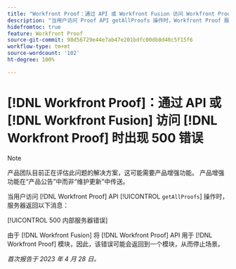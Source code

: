 ```yaml
---
title: "Workfront Proof：通过 API 或 Workfront Fusion 访问 Workfront Proof 时出现 500 错误"
description: "当用户访问 Proof API getAllProofs 操作时，Workfront Proof 服务器返回消息：500 内部服务器错误"
hidefromtoc: true
feature: Workfront Proof
source-git-commit: 98d56729e44e7ab47e201bdfc00db8d40c5f15f6
workflow-type: tm+mt
source-wordcount: '102'
ht-degree: 100%

---
```



# [!DNL Workfront Proof]：通过 API 或 [!DNL Workfront Fusion] 访问 [!DNL Workfront Proof] 时出现 500 错误

>[!NOTE]
>
>产品团队目前正在评估此问题的解决方案，这可能需要产品增强功能。 产品增强功能在“产品公告”中而非“维护更新”中传送。

<!--This article is on Proof and Fusion TOCs-->

当用户访问 [!DNL Workfront Proof] API [!UICONTROL `getAllProofs`] 操作时，服务器返回以下消息：

[!UICONTROL 500 内部服务器错误]

由于 [!DNL Workfront Fusion] 将 [!DNL Workfront Proof] API 用于 [!DNL Workfront Proof] 模块，因此，该错误可能会返回到一个模块，从而停止场景。

_首次报告于 2023 年 4 月 28 日。_

